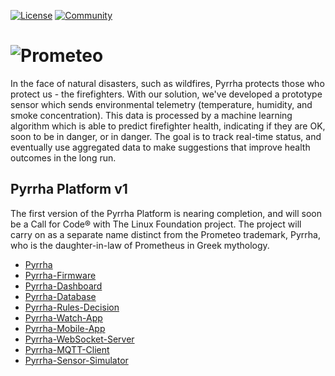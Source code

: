 [![License](https://img.shields.io/badge/License-Apache2-blue.svg)](https://www.apache.org/licenses/LICENSE-2.0) [![Community](https://img.shields.io/badge/Join-Community-blue.svg)](https://developer.ibm.com/callforcode/solutions/projects/get-started/)

# ![Prometeo](/img/prometeo.png?raw=true)

In the face of natural disasters, such as wildfires, Pyrrha protects those who protect us - the firefighters. With our solution, we've developed a prototype sensor which sends environmental telemetry (temperature, humidity, and smoke concentration). This data is processed by a machine learning algorithm which is able to predict firefighter health, indicating if they are OK, soon to be in danger, or in danger. The goal is to track real-time status, and eventually use aggregated data to make suggestions that improve health outcomes in the long run.

## Pyrrha Platform v1

The first version of the Pyrrha Platform is nearing completion, and will soon be a Call for Code® with The Linux Foundation project. The project will carry on as a separate name distinct from the Prometeo trademark, Pyrrha, who is the daughter-in-law of Prometheus in Greek mythology.

* [Pyrrha](https://github.com/Call-for-Code/Pyrrha-Platform/Pyrrha)
* [Pyrrha-Firmware](https://github.com/Pyrrha-Platform/Pyrrha-Firmware)
* [Pyrrha-Dashboard](https://github.com/Pyrrha-Platform/Pyrrha-Dashboard)
* [Pyrrha-Database](https://github.com/Pyrrha-Platform/Pyrrha-Database)
* [Pyrrha-Rules-Decision](https://github.com/Pyrrha-Platform/Pyrrha-Rules-Decision)
* [Pyrrha-Watch-App](https://github.com/Pyrrha-Platform/Pyrrha-Watch-App)
* [Pyrrha-Mobile-App](https://github.com/Pyrrha-Platform/Pyrrha-Mobile-App)
* [Pyrrha-WebSocket-Server](https://github.com/Pyrrha-Platform/Pyrrha-WebSocket-Server)
* [Pyrrha-MQTT-Client](https://github.com/Pyrrha-Platform/Pyrrha-MQTT-Client)
* [Pyrrha-Sensor-Simulator](https://github.com/Pyrrha-Platform/Pyrrha-Sensor-Simulator)
